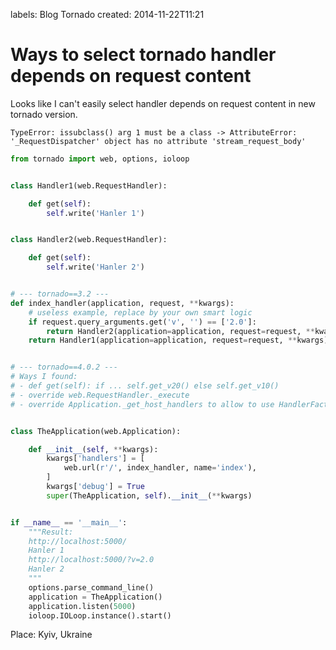 labels: Blog
        Tornado
created: 2014-11-22T11:21

# Ways to select tornado handler depends on request content

Looks like I can't easily select handler depends on request content in new tornado version.

```TypeError: issubclass() arg 1 must be a class -> AttributeError: '_RequestDispatcher' object has no attribute 'stream_request_body'```

```python
from tornado import web, options, ioloop


class Handler1(web.RequestHandler):

    def get(self):
        self.write('Hanler 1')


class Handler2(web.RequestHandler):

    def get(self):
        self.write('Hanler 2')


# --- tornado==3.2 ---
def index_handler(application, request, **kwargs):
    # useless example, replace by your own smart logic
    if request.query_arguments.get('v', '') == ['2.0']:
        return Handler2(application=application, request=request, **kwargs)
    return Handler1(application=application, request=request, **kwargs)


# --- tornado==4.0.2 ---
# Ways I found:
# - def get(self): if ... self.get_v20() else self.get_v10()
# - override web.RequestHandler._execute
# - override Application._get_host_handlers to allow to use HandlerFactory


class TheApplication(web.Application):

    def __init__(self, **kwargs):
        kwargs['handlers'] = [
            web.url(r'/', index_handler, name='index'),
        ]
        kwargs['debug'] = True
        super(TheApplication, self).__init__(**kwargs)


if __name__ == '__main__':
    """Result:
    http://localhost:5000/
    Hanler 1
    http://localhost:5000/?v=2.0
    Hanler 2
    """
    options.parse_command_line()
    application = TheApplication()
    application.listen(5000)
    ioloop.IOLoop.instance().start()
```

Place: Kyiv, Ukraine
